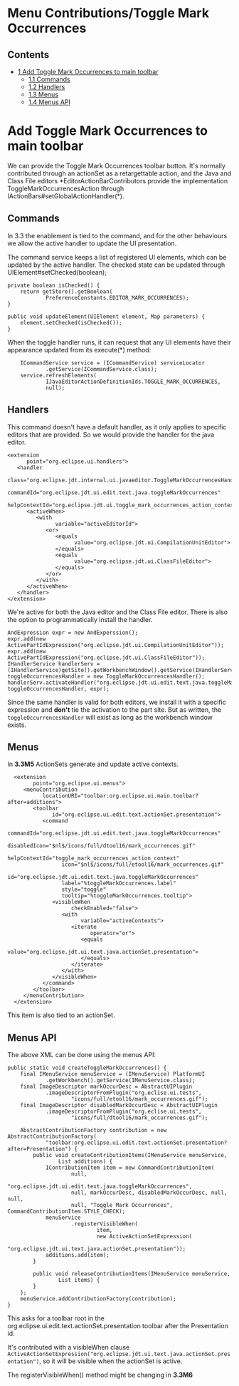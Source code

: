 Menu Contributions/Toggle Mark Occurrences
==========================================

Contents
--------

*   [1 Add Toggle Mark Occurrences to main toolbar](#Add-Toggle-Mark-Occurrences-to-main-toolbar)
    *   [1.1 Commands](#Commands)
    *   [1.2 Handlers](#Handlers)
    *   [1.3 Menus](#Menus)
    *   [1.4 Menus API](#Menus-API)

Add Toggle Mark Occurrences to main toolbar
===========================================

We can provide the Toggle Mark Occurrences toolbar button. It's normally contributed through an actionSet as a retargettable action, and the Java and Class File editors \*EditorActionBarContributors provide the implementation ToggleMarkOccurrencesAction through IActionBars#setGlobalActionHandler(\*).

Commands
--------

In 3.3 the enablement is tied to the command, and for the other behaviours we allow the active handler to update the UI presentation.

The command service keeps a list of registered UI elements, which can be updated by the active handler. The checked state can be updated through UIElement#setChecked(boolean);

    private boolean isChecked() {
    	return getStore().getBoolean(
    			PreferenceConstants.EDITOR_MARK_OCCURRENCES);
    }
    
    public void updateElement(UIElement element, Map parameters) {
    	element.setChecked(isChecked());
    }
    

 

When the toggle handler runs, it can request that any UI elements have their appearance updated from its execute(*) method:

 

    	ICommandService service = (ICommandService) serviceLocator
    			.getService(ICommandService.class);
    	service.refreshElements(
    			IJavaEditorActionDefinitionIds.TOGGLE_MARK_OCCURRENCES,
    			null);
    

 

  

Handlers
--------

This command doesn't have a default handler, as it only applies to specific editors that are provided. So we would provide the handler for the java editor.

    <extension
          point="org.eclipse.ui.handlers">
       <handler
             class="org.eclipse.jdt.internal.ui.javaeditor.ToggleMarkOccurrencesHandler"
             commandId="org.eclipse.jdt.ui.edit.text.java.toggleMarkOccurrences"
             helpContextId="org.eclipse.jdt.ui.toggle_mark_occurrences_action_context">
          <activeWhen>
             <with
                   variable="activeEditorId">
                <or>
                   <equals
                         value="org.eclipse.jdt.ui.CompilationUnitEditor">
                   </equals>
                   <equals
                         value="org.eclipse.jdt.ui.ClassFileEditor">
                   </equals>
                </or>
             </with>
          </activeWhen>
       </handler>
    </extension>
    

 

  
We're active for both the Java editor and the Class File editor. There is also the option to programmatically install the handler.

    AndExpression expr = new AndExperssion();
    expr.add(new ActivePartIdExpression("org.eclipse.jdt.ui.CompilationUnitEditor"));
    expr.add(new ActivePartIdExpression("org.eclipse.jdt.ui.ClassFileEditor"));
    IHandlerService handlerServ = (IHandlerService)getSite().getWorkbenchWindow().getService(IHandlerService.class);
    toggleOccurrencesHandler = new ToggleMarkOccurrencesHandler();
    handlerServ.activateHandler("org.eclipse.jdt.ui.edit.text.java.toggleMarkOccurrences", toggleOccurrencesHandler, expr);
    

 

Since the same handler is valid for both editors, we install it with a specific expression and **don't** tie the activation to the part site. But as written, the `toggleOccurrencesHandler` will exist as long as the workbench window exists.

Menus
-----

In **3.3M5** ActionSets generate and update active contexts.

  

 

      <extension
            point="org.eclipse.ui.menus">
         <menuContribution
               locationURI="toolbar:org.eclipse.ui.main.toolbar?after=additions">
            <toolbar
                  id="org.eclipse.ui.edit.text.actionSet.presentation">
               <command
                     commandId="org.eclipse.jdt.ui.edit.text.java.toggleMarkOccurrences"
                     disabledIcon="$nl$/icons/full/dtool16/mark_occurrences.gif"
                     helpContextId="toggle_mark_occurrences_action_context"
                     icon="$nl$/icons/full/etool16/mark_occurrences.gif"
                     id="org.eclipse.jdt.ui.edit.text.java.toggleMarkOccurrences"
                     label="%toggleMarkOccurrences.label"
                     style="toggle"
                     tooltip="%toggleMarkOccurrences.tooltip">
                  <visibleWhen
                        checkEnabled="false">
                     <with
                           variable="activeContexts">
                        <iterate
                              operator="or">
                           <equals
                                 value="org.eclipse.jdt.ui.text.java.actionSet.presentation">
                           </equals>
                        </iterate>
                     </with>
                  </visibleWhen>
               </command>
            </toolbar>
         </menuContribution>
      </extension>
    

 

  
This item is also tied to an actionSet.

Menus API
---------

The above XML can be done using the menus API:

    public static void createToggleMarkOccurrences() {
        final IMenuService menuService = (IMenuService) PlatformUI
                .getWorkbench().getService(IMenuService.class);
        final ImageDescriptor markOccurDesc = AbstractUIPlugin
                .imageDescriptorFromPlugin("org.eclise.ui.tests",
                        "icons/full/etool16/mark_occurrences.gif");
        final ImageDescriptor disabledMarkOccurDesc = AbstractUIPlugin
                .imageDescriptorFromPlugin("org.eclise.ui.tests",
                        "icons/full/dtool16/mark_occurrences.gif");
    
        AbstractContributionFactory contribution = new AbstractContributionFactory(
                "toolbar:org.eclipse.ui.edit.text.actionSet.presentation?after=Presentation") {
            public void createContributionItems(IMenuService menuService,
                    List additions) {
                IContributionItem item = new CommandContributionItem(
                        null,
                        "org.eclipse.jdt.ui.edit.text.java.toggleMarkOccurrences",
                        null, markOccurDesc, disabledMarkOccurDesc, null, null,
                        null, "Toggle Mark Occurrences", CommandContributionItem.STYLE_CHECK);
                menuService
                        .registerVisibleWhen(
                                item,
                                new ActiveActionSetExpression(
                                        "org.eclipse.jdt.ui.text.java.actionSet.presentation"));
                additions.add(item);
            }
    
            public void releaseContributionItems(IMenuService menuService,
                    List items) {
            }
        };
        menuService.addContributionFactory(contribution);
    }
    

 

  
This asks for a toolbar root in the org.eclipse.ui.edit.text.actionSet.presentation toolbar after the Presentation id.

It's contributed with a visibleWhen clause `ActiveActionSetExpression("org.eclipse.jdt.ui.text.java.actionSet.presentation")`, so it will be visible when the actionSet is active.

The registerVisibleWhen() method might be changing in **3.3M6**

